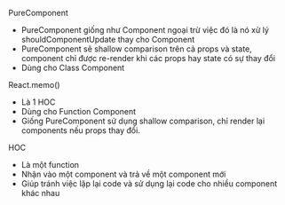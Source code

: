 PureComponent
- PureComponent giống như Component ngoại trừ việc đó là nó xử lý shouldComponentUpdate thay cho Component
- PureComponent sẽ shallow comparison trên cả props và state, component chỉ được re-render khi các props hay state có sự thay đổi
- Dùng cho Class Component


React.memo()
- Là 1 HOC
- Dùng cho Function Component
- Giống PureComponent sử dụng shallow comparison, chỉ render lại components nếu props thay đổi.


HOC
- Là một function
- Nhận vào một component và trả về một component mới
- Giúp tránh việc lặp lại code và sử dụng lại code cho nhiều component khác nhau